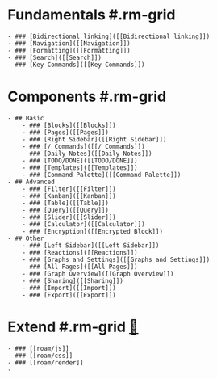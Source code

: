 # **Fundamentals** #.rm-grid
    - ### [Bidirectional linking]([[Bidirectional linking]])
    - ### [Navigation]([[Navigation]])
    - ### [Formatting]([[Formatting]])
    - ### [Search]([[Search]])
    - ### [Key Commands]([[Key Commands]])
# **Components** #.rm-grid
    - ## Basic
        - ### [Blocks]([[Blocks]])
        - ### [Pages]([[Pages]])
        - ### [Right Sidebar]([[Right Sidebar]])
        - ### [/ Commands]([[/ Commands]])
        - ### [Daily Notes]([[Daily Notes]])
        - ### [TODO/DONE]([[TODO/DONE]])
        - ### [Templates]([[Templates]])
        - ### [Command Palette]([[Command Palette]])
    - ## Advanced
        - ### [Filter]([[Filter]])
        - ### [Kanban]([[Kanban]])
        - ### [Table]([[Table]])
        - ### [Query]([[Query]])
        - ### [Slider]([[Slider]])
        - ### [Calculator]([[Calculator]])
        - ### [Encryption]([[Encrypted Block]])
    - ## Other
        - ### [Left Sidebar]([[Left Sidebar]])
        - ### [Reactions]([[Reactions]])
        - ### [Graphs and Settings]([[Graphs and Settings]])
        - ### [All Pages]([[All Pages]])
        - ### [Graph Overview]([[Graph Overview]])
        - ### [Sharing]([[Sharing]])
        - ### [Import]([[Import]])
        - ### [Export]([[Export]])
# **Extend** #.rm-grid [🚧](((dmQooXFj9)))
    - ### [[roam/js]] 
    - ### [[roam/css]]
    - ### [[roam/render]]
    - 

